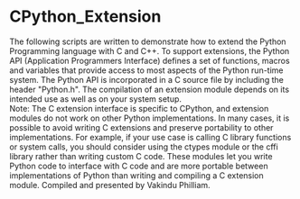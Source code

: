 # CPython_Extension
The following scripts are written to demonstrate how to extend the Python Programming language with C and C++. 
To support extensions, the Python API (Application Programmers Interface) defines a set of functions, macros and variables that provide access to most aspects of the Python run-time system. 
The Python API is incorporated in a C source file by including the header "Python.h".  The compilation of an extension module depends on its intended use as well as on your system setup.  
Note:  The C extension interface is specific to CPython, and extension modules do not work on other Python implementations. In many cases, it is possible to avoid writing C extensions and preserve portability to other implementations. For example, if your use case is calling C library functions or system calls, you should consider using the ctypes module or the cffi library rather than writing custom C code. 
These modules let you write Python code to interface with C code and are more portable between implementations of Python than writing and compiling a C extension module. 
Compiled and presented by Vakindu Philliam.
